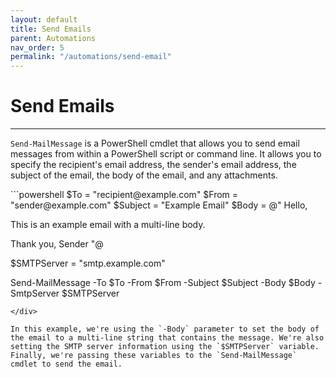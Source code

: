 ```yaml
---
layout: default
title: Send Emails
parent: Automations
nav_order: 5
permalink: "/automations/send-email"
---
```


# Send Emails

---

`Send-MailMessage` is a PowerShell cmdlet that allows you to send email messages from within a PowerShell script or command line. It allows you to specify the recipient's email address, the sender's email address, the subject of the email, the body of the email, and any attachments.

<div class="code-example" markdown="1">
```powershell
$To = "recipient@example.com"
$From = "sender@example.com"
$Subject = "Example Email"
$Body = @"
Hello,

This is an example email with a multi-line body.

Thank you,
Sender
"@

$SMTPServer = "smtp.example.com"

Send-MailMessage -To $To -From $From -Subject $Subject -Body $Body -SmtpServer $SMTPServer
```
</div>

In this example, we're using the `-Body` parameter to set the body of the email to a multi-line string that contains the message. We're also setting the SMTP server information using the `$SMTPServer` variable. Finally, we're passing these variables to the `Send-MailMessage` cmdlet to send the email.